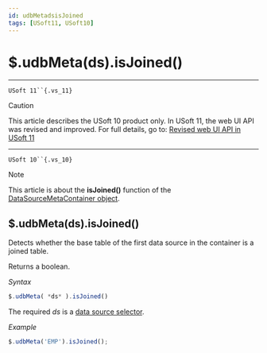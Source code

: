 ```yaml
---
id: udbMetadsisJoined
tags: [USoft11, USoft10]
---
```

# $.udbMeta(ds).isJoined()



----

`USoft 11``{.vs_11}`

> [!CAUTION]
> This article describes the USoft 10 product only.
> In USoft 11, the web UI API was revised and improved. For full details, go to:
> [Revised web UI API in USoft 11](/docs/Web_and_app_UIs/UDB_udb/Revised_web_UI_API_in_USoft_11.md)

----

`USoft 10``{.vs_10}`

> [!NOTE]
> This article is about the **isJoined()** function of the [DataSourceMetaContainer object](/docs/Web_and_app_UIs/UDB_DataSourceMetaContainer).

## **$.udbMeta(ds).isJoined()**

Detects whether the base table of the first data source in the container is a joined table.

Returns a boolean.

*Syntax*

```js
$.udbMeta( *ds* ).isJoined()
```

The required *ds* is a [data source selector](/docs/Web_and_app_UIs/UDB_DataSourceMetaContainer/UDB_DataSourceMetaContainer_object.md).

*Example*

```js
$.udbMeta('EMP').isJoined();
```

 